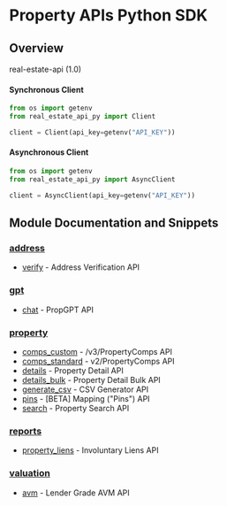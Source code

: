 
# Property APIs Python SDK

## Overview
real-estate-api (1.0)

#### Synchronous Client

```python
from os import getenv
from real_estate_api_py import Client

client = Client(api_key=getenv("API_KEY"))
```

#### Asynchronous Client

```python
from os import getenv
from real_estate_api_py import AsyncClient

client = AsyncClient(api_key=getenv("API_KEY"))
```

## Module Documentation and Snippets

### [address](real_estate_api_py/resources/address/README.md)

* [verify](real_estate_api_py/resources/address/README.md#verify) - Address Verification API

### [gpt](real_estate_api_py/resources/gpt/README.md)

* [chat](real_estate_api_py/resources/gpt/README.md#chat) - PropGPT API

### [property](real_estate_api_py/resources/property/README.md)

* [comps_custom](real_estate_api_py/resources/property/README.md#comps_custom) - /v3/PropertyComps API
* [comps_standard](real_estate_api_py/resources/property/README.md#comps_standard) - v2/PropertyComps API
* [details](real_estate_api_py/resources/property/README.md#details) - Property Detail API
* [details_bulk](real_estate_api_py/resources/property/README.md#details_bulk) - Property Detail Bulk API
* [generate_csv](real_estate_api_py/resources/property/README.md#generate_csv) - CSV Generator API
* [pins](real_estate_api_py/resources/property/README.md#pins) - [BETA] Mapping ("Pins") API
* [search](real_estate_api_py/resources/property/README.md#search) - Property Search API

### [reports](real_estate_api_py/resources/reports/README.md)

* [property_liens](real_estate_api_py/resources/reports/README.md#property_liens) - Involuntary Liens API

### [valuation](real_estate_api_py/resources/valuation/README.md)

* [avm](real_estate_api_py/resources/valuation/README.md#avm) - Lender Grade AVM API

<!-- MODULE DOCS END -->
